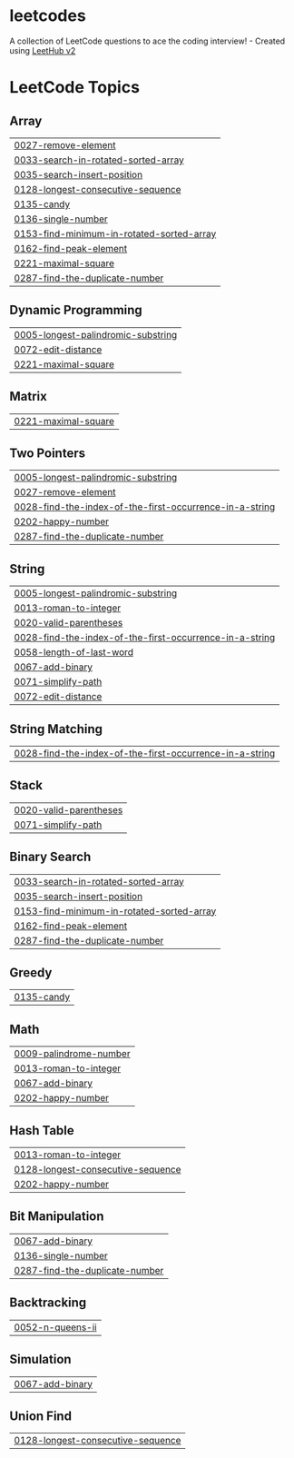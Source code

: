 # leetcodes
A collection of LeetCode questions to ace the coding interview! - Created using [LeetHub v2](https://github.com/arunbhardwaj/LeetHub-2.0)

<!---LeetCode Topics Start-->
# LeetCode Topics
## Array
|  |
| ------- |
| [0027-remove-element](https://github.com/mirigrinzaig/leetcodes/tree/master/0027-remove-element) |
| [0033-search-in-rotated-sorted-array](https://github.com/mirigrinzaig/leetcodes/tree/master/0033-search-in-rotated-sorted-array) |
| [0035-search-insert-position](https://github.com/mirigrinzaig/leetcodes/tree/master/0035-search-insert-position) |
| [0128-longest-consecutive-sequence](https://github.com/mirigrinzaig/leetcodes/tree/master/0128-longest-consecutive-sequence) |
| [0135-candy](https://github.com/mirigrinzaig/leetcodes/tree/master/0135-candy) |
| [0136-single-number](https://github.com/mirigrinzaig/leetcodes/tree/master/0136-single-number) |
| [0153-find-minimum-in-rotated-sorted-array](https://github.com/mirigrinzaig/leetcodes/tree/master/0153-find-minimum-in-rotated-sorted-array) |
| [0162-find-peak-element](https://github.com/mirigrinzaig/leetcodes/tree/master/0162-find-peak-element) |
| [0221-maximal-square](https://github.com/mirigrinzaig/leetcodes/tree/master/0221-maximal-square) |
| [0287-find-the-duplicate-number](https://github.com/mirigrinzaig/leetcodes/tree/master/0287-find-the-duplicate-number) |
## Dynamic Programming
|  |
| ------- |
| [0005-longest-palindromic-substring](https://github.com/mirigrinzaig/leetcodes/tree/master/0005-longest-palindromic-substring) |
| [0072-edit-distance](https://github.com/mirigrinzaig/leetcodes/tree/master/0072-edit-distance) |
| [0221-maximal-square](https://github.com/mirigrinzaig/leetcodes/tree/master/0221-maximal-square) |
## Matrix
|  |
| ------- |
| [0221-maximal-square](https://github.com/mirigrinzaig/leetcodes/tree/master/0221-maximal-square) |
## Two Pointers
|  |
| ------- |
| [0005-longest-palindromic-substring](https://github.com/mirigrinzaig/leetcodes/tree/master/0005-longest-palindromic-substring) |
| [0027-remove-element](https://github.com/mirigrinzaig/leetcodes/tree/master/0027-remove-element) |
| [0028-find-the-index-of-the-first-occurrence-in-a-string](https://github.com/mirigrinzaig/leetcodes/tree/master/0028-find-the-index-of-the-first-occurrence-in-a-string) |
| [0202-happy-number](https://github.com/mirigrinzaig/leetcodes/tree/master/0202-happy-number) |
| [0287-find-the-duplicate-number](https://github.com/mirigrinzaig/leetcodes/tree/master/0287-find-the-duplicate-number) |
## String
|  |
| ------- |
| [0005-longest-palindromic-substring](https://github.com/mirigrinzaig/leetcodes/tree/master/0005-longest-palindromic-substring) |
| [0013-roman-to-integer](https://github.com/mirigrinzaig/leetcodes/tree/master/0013-roman-to-integer) |
| [0020-valid-parentheses](https://github.com/mirigrinzaig/leetcodes/tree/master/0020-valid-parentheses) |
| [0028-find-the-index-of-the-first-occurrence-in-a-string](https://github.com/mirigrinzaig/leetcodes/tree/master/0028-find-the-index-of-the-first-occurrence-in-a-string) |
| [0058-length-of-last-word](https://github.com/mirigrinzaig/leetcodes/tree/master/0058-length-of-last-word) |
| [0067-add-binary](https://github.com/mirigrinzaig/leetcodes/tree/master/0067-add-binary) |
| [0071-simplify-path](https://github.com/mirigrinzaig/leetcodes/tree/master/0071-simplify-path) |
| [0072-edit-distance](https://github.com/mirigrinzaig/leetcodes/tree/master/0072-edit-distance) |
## String Matching
|  |
| ------- |
| [0028-find-the-index-of-the-first-occurrence-in-a-string](https://github.com/mirigrinzaig/leetcodes/tree/master/0028-find-the-index-of-the-first-occurrence-in-a-string) |
## Stack
|  |
| ------- |
| [0020-valid-parentheses](https://github.com/mirigrinzaig/leetcodes/tree/master/0020-valid-parentheses) |
| [0071-simplify-path](https://github.com/mirigrinzaig/leetcodes/tree/master/0071-simplify-path) |
## Binary Search
|  |
| ------- |
| [0033-search-in-rotated-sorted-array](https://github.com/mirigrinzaig/leetcodes/tree/master/0033-search-in-rotated-sorted-array) |
| [0035-search-insert-position](https://github.com/mirigrinzaig/leetcodes/tree/master/0035-search-insert-position) |
| [0153-find-minimum-in-rotated-sorted-array](https://github.com/mirigrinzaig/leetcodes/tree/master/0153-find-minimum-in-rotated-sorted-array) |
| [0162-find-peak-element](https://github.com/mirigrinzaig/leetcodes/tree/master/0162-find-peak-element) |
| [0287-find-the-duplicate-number](https://github.com/mirigrinzaig/leetcodes/tree/master/0287-find-the-duplicate-number) |
## Greedy
|  |
| ------- |
| [0135-candy](https://github.com/mirigrinzaig/leetcodes/tree/master/0135-candy) |
## Math
|  |
| ------- |
| [0009-palindrome-number](https://github.com/mirigrinzaig/leetcodes/tree/master/0009-palindrome-number) |
| [0013-roman-to-integer](https://github.com/mirigrinzaig/leetcodes/tree/master/0013-roman-to-integer) |
| [0067-add-binary](https://github.com/mirigrinzaig/leetcodes/tree/master/0067-add-binary) |
| [0202-happy-number](https://github.com/mirigrinzaig/leetcodes/tree/master/0202-happy-number) |
## Hash Table
|  |
| ------- |
| [0013-roman-to-integer](https://github.com/mirigrinzaig/leetcodes/tree/master/0013-roman-to-integer) |
| [0128-longest-consecutive-sequence](https://github.com/mirigrinzaig/leetcodes/tree/master/0128-longest-consecutive-sequence) |
| [0202-happy-number](https://github.com/mirigrinzaig/leetcodes/tree/master/0202-happy-number) |
## Bit Manipulation
|  |
| ------- |
| [0067-add-binary](https://github.com/mirigrinzaig/leetcodes/tree/master/0067-add-binary) |
| [0136-single-number](https://github.com/mirigrinzaig/leetcodes/tree/master/0136-single-number) |
| [0287-find-the-duplicate-number](https://github.com/mirigrinzaig/leetcodes/tree/master/0287-find-the-duplicate-number) |
## Backtracking
|  |
| ------- |
| [0052-n-queens-ii](https://github.com/mirigrinzaig/leetcodes/tree/master/0052-n-queens-ii) |
## Simulation
|  |
| ------- |
| [0067-add-binary](https://github.com/mirigrinzaig/leetcodes/tree/master/0067-add-binary) |
## Union Find
|  |
| ------- |
| [0128-longest-consecutive-sequence](https://github.com/mirigrinzaig/leetcodes/tree/master/0128-longest-consecutive-sequence) |
<!---LeetCode Topics End-->